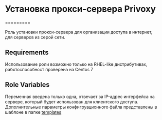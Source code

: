 # Установка прокси-сервера Privoxy
=========

Роль установки прокси-сервера для организации доступа в интернет, для серверов из серой сети.

Requirements
------------

Использование роли возможно только на RHEL-like дистрибутивах, работоспособност проверена на Centos 7

Role Variables
--------------

Переменная введена только одна, отвечает за IP-адрес интерфейса на сервере, который будет использован для клиентского доступа.
Дополнительные параметры конфигруационного файла представлены в шаблоне в папке [templates](templates)
